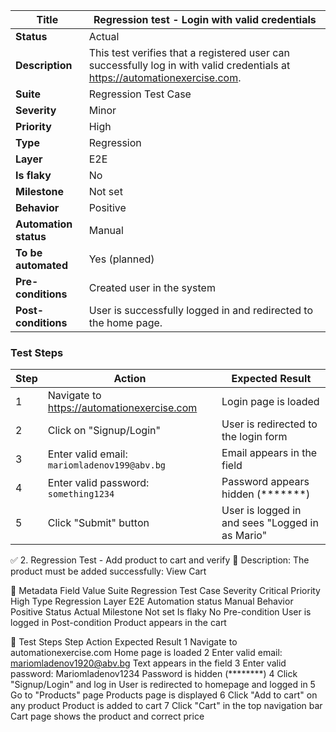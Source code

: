 | **Title**                           | Regression test - Login with valid credentials                        |
|------------------------------------|------------------------------------------------------------------------|
| **Status**                         | Actual                                                                 |
| **Description**                    | This test verifies that a registered user can successfully log in with valid credentials at https://automationexercise.com. |
| **Suite**                          | Regression Test Case                                                   |
| **Severity**                       | Minor                                                                  |
| **Priority**                       | High                                                                   |
| **Type**                           | Regression                                                             |
| **Layer**                          | E2E                                                                    |
| **Is flaky**                       | No                                                                     |
| **Milestone**                      | Not set                                                                |
| **Behavior**                       | Positive                                                               |
| **Automation status**              | Manual                                                                 |
| **To be automated**                | Yes (planned)                                                          |
| **Pre-conditions**                 | Created user in the system                                             |
| **Post-conditions**                | User is successfully logged in and redirected to the home page.       |

### Test Steps

| **Step**                           | **Action**                                                | **Expected Result**                                  |
|------------------------------------|------------------------------------------------------------|------------------------------------------------------|
| 1                                  | Navigate to https://automationexercise.com                 | Login page is loaded                                |
| 2                                  | Click on "Signup/Login"                                   | User is redirected to the login form                |
| 3                                  | Enter valid email: `mariomladenov199@abv.bg`              | Email appears in the field                          |
| 4                                  | Enter valid password: `something1234`                     | Password appears hidden (*******)                   |
| 5                                  | Click "Submit" button                                     | User is logged in and sees "Logged in as Mario"     |






✅ 2. Regression Test - Add product to cart and verify
📌 Description:
The product must be added successfully: View Cart

🧩 Metadata
Field	Value
Suite	Regression Test Case
Severity	Critical
Priority	High
Type	Regression
Layer	E2E
Automation status	Manual
Behavior	Positive
Status	Actual
Milestone	Not set
Is flaky	No
Pre-condition	User is logged in
Post-condition	Product appears in the cart

🧪 Test Steps
Step	Action	Expected Result
1	Navigate to automationexercise.com	Home page is loaded
2	Enter valid email: mariomladenov1920@abv.bg	Text appears in the field
3	Enter valid password: Mariomladenov1234	Password is hidden (********)
4	Click "Signup/Login" and log in	User is redirected to homepage and logged in
5	Go to "Products" page	Products page is displayed
6	Click "Add to cart" on any product	Product is added to cart
7	Click "Cart" in the top navigation bar	Cart page shows the product and correct price

